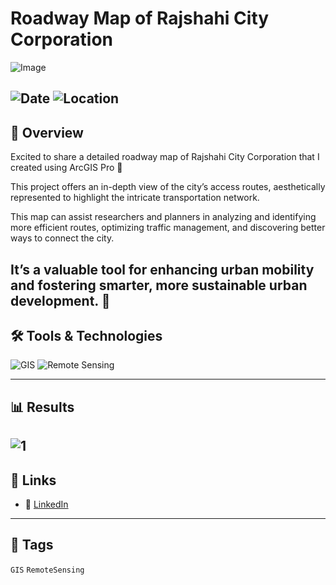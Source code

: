 # Roadway Map of Rajshahi City Corporation 

![Image](https://framerusercontent.com/images/dFcyTXNPUjtJNyMt6RYgrRLSE.jpg?scale-down-to=1024&width=3300&height=3300)  

![Date](https://img.shields.io/badge/07/11/2024-07/11/2024-blue) 
![Location](https://img.shields.io/badge/Location-Rajshahi-green) 
---

## 📝 Overview
Excited to share a detailed roadway map of Rajshahi City Corporation that I created using ArcGIS Pro 🚧

This project offers an in-depth view of the city’s access routes, aesthetically represented to highlight the intricate transportation network.

This map can assist researchers and planners in analyzing and identifying more efficient routes, optimizing traffic management, and discovering better ways to connect the city. 

It’s a valuable tool for enhancing urban mobility and fostering smarter, more sustainable urban development. 🚦
---

## 🛠️ Tools & Technologies
![GIS](https://img.shields.io/badge/GIS-ArcGIS-green) 
![Remote Sensing](https://img.shields.io/badge/Remote%20Sensing-Satellite%20Data-orange)  

---

## 📊 Results

![1](https://framerusercontent.com/images/dFcyTXNPUjtJNyMt6RYgrRLSE.jpg?scale-down-to=1024&width=3300&height=3300)  
---

## 📎 Links
- 🔗 [LinkedIn]([https://example-dataset-link.com](https://www.linkedin.com/posts/imtiajiqbalmahfuj_30daymapchallenge-activity-7250186285812715523-owPe/?utm_source=share&utm_medium=member_desktop))  

---

## 🔖 Tags
`GIS` `RemoteSensing`
